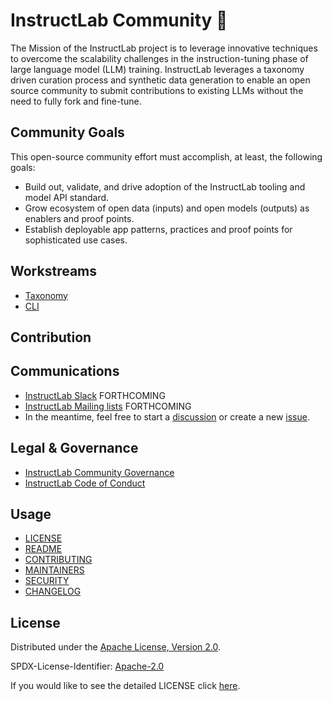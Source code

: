 # InstructLab Community 🔬
The Mission of the InstructLab project is to leverage innovative techniques to overcome the scalability challenges in the instruction-tuning phase of large language model (LLM) training. InstructLab leverages a taxonomy driven curation process and synthetic data generation to enable an open source community to submit contributions to existing LLMs without the need to fully fork and fine-tune.

## Community Goals
This open-source community effort must accomplish, at least, the following goals:
* Build out, validate, and drive adoption of the InstructLab tooling and model API standard.
* Grow ecosystem of open data (inputs) and open models (outputs) as enablers and proof points.
* Establish deployable app patterns, practices and proof points for sophisticated use cases.

## Workstreams
- [Taxonomy]()
- [CLI]()

## Contribution



## Communications
- [InstructLab Slack]() FORTHCOMING
- [InstructLab Mailing lists]() FORTHCOMING
- In the meantime, feel free to start a [discussion](https://github.com/orgs/instruct-lab/discussions) or create a new [issue](https://github.com/instruct-lab/community/issues).
  
## Legal & Governance
- [InstructLab Community Governance](governance.md)
- [InstructLab Code of Conduct](https://github.com/instruct-lab/community/tree/main?tab=coc-ov-file)

## Usage
* [LICENSE](LICENSE)
* [README](README.md)
* [CONTRIBUTING](CONTRIBUTING.md)
* [MAINTAINERS](MAINTAINERS.md)
* [SECURITY](SECURITY.md)
* [CHANGELOG](CHANGELOG.md)

## License

Distributed under the [Apache License, Version 2.0](http://www.apache.org/licenses/LICENSE-2.0).

SPDX-License-Identifier: [Apache-2.0](https://spdx.org/licenses/Apache-2.0)

If you would like to see the detailed LICENSE click [here](LICENSE).



